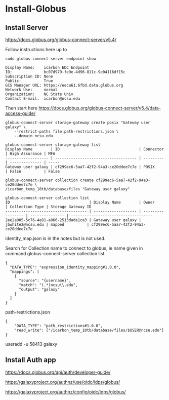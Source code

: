 # Install-Globus

## Install Server

https://docs.globus.org/globus-connect-server/v5.4/

Follow instructions here up to 

```
sudo globus-connect-server endpoint show

Display Name:    icarbon EDC Endpoint
ID:              bc07d979-fe9e-4d96-811c-9e04116df15c
Subscription ID: None
Public:          True
GCS Manager URL: https://eeca61.6fbd.data.globus.org
Network Use:     normal
Organization:    NC State Univ
Contact E-mail:  icarbon@ncsu.edu

```

Then start here
https://docs.globus.org/globus-connect-server/v5.4/data-access-guide/

```
globus-connect-server storage-gateway create posix "Gateway user galaxy" \
    --restrict-paths file:path-restrictions.json \
    --domain ncsu.edu
    
globus-connect-server storage-gateway list
Display Name        | ID                                   | Connector | High Assurance | MFA  
------------------- | ------------------------------------ | --------- | -------------- | -----
Gateway user galaxy | cf299ec6-5aa7-42f2-94a3-ce20ddee7c7e | POSIX     | False          | False

globus-connect-server collection create cf299ec6-5aa7-42f2-94a3-ce20ddee7c7e \
/icarbon_temp_10tb/database/files "Gateway user galaxy"

globus-connect-server collection list
ID                                   | Display Name        | Owner             | Collection Type | Storage Gateway ID                  
------------------------------------ | ------------------- | ----------------- | --------------- | ------------------------------------
2ee2a005-5c76-4e81-a866-2513dade1ca3 | Gateway user galaxy | jbwhite2@ncsu.edu | mapped          | cf299ec6-5aa7-42f2-94a3-ce20ddee7c7e

```

identity_map.json is in the notes but is not used.

Search for Collection name to connect to globus, ie name given in command globus-connect-server collection list.
```
{
  "DATA_TYPE": "expression_identity_mapping#1.0.0",
  "mappings": [
    {
      "source": "{username}",
      "match": "(.*)ncsu\\.edu",
      "output": "galaxy"
    }
  ]
}
```

path-restrictions.json
```
{
    "DATA_TYPE": "path_restrictions#1.0.0",
    "read_write": ["/icarbon_temp_10tb/database/files/$USER@ncsu.edu"]
}

```
useradd -u 58413 galaxy

## Install Auth app

https://docs.globus.org/api/auth/developer-guide/

https://galaxyproject.org/authnz/use/oidc/idps/globus/

https://galaxyproject.org/authnz/config/oidc/idps/globus/


